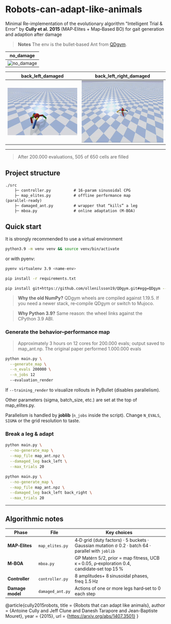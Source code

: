 # Robots-can-adapt-like-animals
Minimal Re-implementation of the evolutionary algorithm "Intelligent Trial &amp; Error" by **Cully et al. 2015** (MAP‑Elites + Map‑Based BO) for gait generation and adaption after damage


> **Notes** The env is the bullet‑based Ant from [QDgym](https://github.com/ollebompa/QDgym).
>
| no_damage|
|----------|
| ![no_damage](./no_damage.gif) | 


| back_left_damaged| back_left_right_damaged |
|----------|------------|
|![back_left_damaged](./back_left.gif) |![back_left_and_right_damaged](./back_left_right.gif) 
---

> After 200.000 evaluations, 505 of 650 cells are filled

## Project structure

```
./src
    ├─ controller.py          # 16‑param sinusoidal CPG
    ├─ map_elites.py          # offline performance map (parallel‑ready)
    ├─ damaged_ant.py         # wrapper that “kills” a leg
    ├─ mboa.py                # online adaptation (M‑BOA)
```

## Quick start

It is strongly recommended to use a virtual environment

```bash
python3.9 -m venv venv && source venv/bin/activate
```

or with pyenv:

```bash
pyenv virtualenv 3.9 <name-env>
```

```bash
pip install -r requirements.txt
```

```bash
pip install git+https://github.com/ollenilsson19/QDgym.git#egg=QDgym --no-deps
```

> **Why the old NumPy?** QDgym wheels are compiled against 1.19.5.
> If you need a newer stack, re‑compile QDgym or switch to Mujoco.

> **Why Python 3.9?** Same reason: the wheel links against the CPython 3.9 ABI.

### Generate the behavior–performance map

> Approximately 3 hours on 12 cores for 200.000 evals; output saved to map_ant.np. The original paper performed 1.000.000 evals

```bash
python main.py \
  --generate_map \
  --n_evals 200000 \
  --n_jobs 12
  --evaluation_render
```
If `--training_render` to visualize rollouts in PyBullet (disables parallelism).

Other parameters (sigma, batch_size, etc.) are set at the top of map_elites.py.

Parallelism is handled by **joblib** (`n_jobs` inside the script).
Change `N_EVALS`, `SIGMA` or the grid resolution to taste.

### Break a leg & adapt
```bash
python main.py \
  --no-generate_map \
  --map_file map_ant.npz \
  --damaged_leg back_left \
  --max_trials 20
```

```bash
python main.py \
  --no-generate_map \
  --map_file map_ant.npz \
  --damaged_leg back_left back_right \
  --max_trials 20
```




---

## Algorithmic notes

| Phase            | File                  | Key choices                                                                                       |
| ---------------- | --------------------- | ------------------------------------------------------------------------------------------------- |
| **MAP‑Elites**   | `map_elites.py` | 4‑D grid (duty factors) · 5 buckets · Gaussian mutation σ 0.2 · batch 64 · parallel with `joblib` |
| **M‑BOA**        | `mboa.py`            | GP Matérn 5/2, prior = map fitness, UCB κ = 0.05, ρ‑exploration 0.4, candidate‑set top 15 %       |
| **Controller**   | `controller.py`       | 8 amplitudes+ 8 sinusoidal phases, freq 1.5 Hz                                                      |
| **Damage model** | `damaged_ant.py`      | Actions of one or more legs hard‑set to 0 each step                                                        |


@article{cully2015robots,
  title        = {Robots that can adapt like animals},
  author       = {Antoine Cully and Jeff Clune and Danesh Tarapore and Jean-Baptiste Mouret},
  year         = {2015},
  url          = {https://arxiv.org/abs/1407.3501}
}

